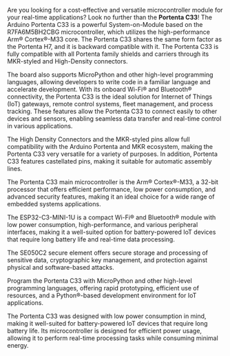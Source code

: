 <FeatureDescription>

Are you looking for a cost-effective and versatile microcontroller module for your real-time applications? Look no further than the **Portenta C33**! The Arduino Portenta C33 is a powerful System-on-Module based on the R7FA6M5BH2CBG microcontroller, which utilizes the high-performance Arm® Cortex®-M33 core. The Portenta C33 shares the same form factor as the Portenta H7, and it is backward compatible with it. The Portenta C33 is fully compatible with all Portenta family shields and carriers through its MKR-styled and High-Density connectors.

The board also supports MicroPython and other high-level programming languages, allowing developers to write code in a familiar language and accelerate development. With its onboard Wi-Fi® and Bluetooth® connectivity, the Portenta C33 is the ideal solution for Internet of Things (IoT) gateways, remote control systems, fleet management, and process tracking. These features allow the Portenta C33 to connect easily to other devices and sensors, enabling seamless data transfer and real-time control in various applications.

</FeatureDescription>

<FeatureList>
<Feature title="Portenta Family Form Factor" image="nano-form-factor">

 The High Density Connectors and the MKR-styled pins allow full compatibility with the Arduino Portenta and MKR ecosystem, making the Portenta C33 very versatile for a variety of purposes. In addition, Portenta C33 features castellated pins, making it suitable for automatic assembly lines.

</Feature>

<Feature title="Renesas R7FA6M5BH2CBG microcontroller" image="mcu">

  The Portenta C33 main microcontroller is the Arm® Cortex®-M33, a 32-bit processor that offers efficient performance, low power consumption, and advanced security features, making it an ideal choice for a wide range of embedded systems applications.

  <FeatureLink title="Datasheet" url="https://www.renesas.com/us/en/document/dst/ra6m5-group-datasheet?r=1493931" download/>
</Feature>

<Feature title="Espressif ESP32-C3-MINI-1U Wi-Fi® and Bluetooth® module" image="wifi-bluetooth">

  The ESP32-C3-MINI-1U is a compact Wi-Fi® and Bluetooth® module with low power consumption, high-performance, and various peripheral interfaces, making it a well-suited option for battery-powered IoT devices that require long battery life and real-time data processing.

  <FeatureLink title="Datasheet" url="https://www.espressif.com/sites/default/files/documentation/esp32-c3-mini-1_datasheet_en.pdf" download blank/>
</Feature>

<Feature title="NXP® SE050C2 IoT Secure Element" image="crypto-chip">

  The SE050C2 secure element offers secure storage and processing of sensitive data, cryptographic key management, and protection against physical and software-based attacks.

  <FeatureLink title="Datasheet" url="https://www.nxp.com/docs/en/data-sheet/SE050-DATASHEET.pdf" download blank/>
</Feature>

<Feature title="MicroPython Language Support" image="python">

  Program the Portenta C33 with MicroPython and other high-level programming languages, offering rapid prototyping, efficient use of resources, and a Python®-based development environment for IoT applications.
  
</Feature>

<Feature title="Low-power design" image="power">

  The Portenta C33 was designed with low power consumption in mind, making it well-suited for battery-powered IoT devices that require long battery life. Its microcontroller is designed for efficient power usage, allowing it to perform real-time processing tasks while consuming minimal energy.
  
</Feature>

</FeatureList>
